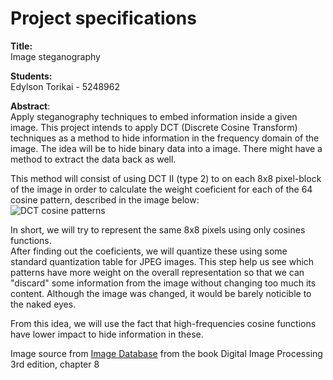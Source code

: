 # Project specifications
**Title:**  
Image steganography  

**Students:**  
Edylson Torikai - 5248962  

**Abstract**:  
Apply steganography techniques to embed information inside a given image. This project intends to apply DCT (Discrete Cosine Transform) techniques as a method to hide information in the frequency domain of the image. The idea will be to hide binary data into a image. There might have a method to extract the data back as well.  
  
This method will consist of using DCT II (type 2) to on each 8x8 pixel-block of the image in order to calculate the weight coeficient for each of the 64 cosine pattern, described in the image below:  
![DCT cosine patterns](https://upload.wikimedia.org/wikipedia/commons/2/23/Dctjpeg.png)
  
In short, we will try to represent the same 8x8 pixels using only cosines functions.  
After finding out the coeficients, we will quantize these using some standard quantization table for JPEG images. This step help us see which patterns have more weight on the overall representation so that we can "discard" some information from the image without changing too much its content. Although the image was changed, it would be barely noticible to the naked eyes.  

From this idea, we will use the fact that high-frequencies cosine functions have lower impact to hide information in these.

Image source from [Image Database](http://www.imageprocessingplace.com/DIP-3E/dip3e_book_images_downloads.htm) from the book Digital Image Processing 3rd edition, chapter 8